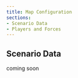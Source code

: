 ```yaml
---
title: Map Configuration
sections:
- Scenario Data
- Players and Forces
---
```


## Scenario Data

coming soon
